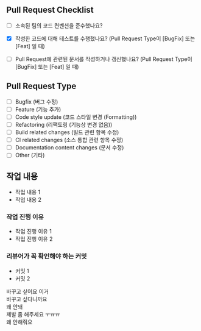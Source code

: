 <!-- 해당하는 모든 체크 박스에 "x" 를 채워주세요. -->

## Pull Request Checklist
<!-- Pull Request를 생성하기 전에 먼저 확인해 주세요. -->

- [ ] 소속된 팀의 코드 컨벤션을 준수했나요?
- [x] 작성한 코드에 대해 테스트를 수행했나요? (Pull Request Type이 [BugFix] 또는 [Feat] 일 때) 
- [ ] Pull Request에 관련된 문서를 작성하거나 갱신했나요? (Pull Request Type이 [BugFix] 또는 [Feat] 일 때)


## Pull Request Type
<!-- 어떠한 종류의 Pull Request를 생성하고자 하는지 체크해 주세요. -->

- [ ] Bugfix (버그 수정)
- [ ] Feature (기능 추가)
- [ ] Code style update (코드 스타일 변경 (Formatting))
- [ ] Refactoring (리팩토링 (기능상 변경 없음))
- [ ] Build related changes (빌드 관련 항목 수정)
- [ ] CI related changes (소스 통합 관련 항목 수정)
- [ ] Documentation content changes (문서 수정)
- [ ] Other (기타)

## 작업 내용
<!-- 어떠한 작업을 했는지 관련 링크과 함께 작성해 주세요. -->
- 작업 내용 1
- 작업 내용 2

### 작업 진행 이유
<!-- 작성한 작업을 왜 했는지 설명해 주세요. -->
 - 작업 진행 이유 1 
 - 작업 진행 이유 2

### 리뷰어가 꼭 확인해야 하는 커밋
<!-- 모든 커밋을 확인하겠지만 자신이 없거나 집중적으로 확인을 요구하고자 하는 커밋이 있다면 작성해 주세요. -->
- 커밋 1
- 커밋 2

바꾸고 싶어요 이거   
바꾸고 싶다니까요  
왜 안돼  
제발 좀 해주세요 ㅜㅠㅠ  
왜 안해줘요  